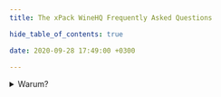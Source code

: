 ```yaml
---
title: The xPack WineHQ Frequently Asked Questions

hide_table_of_contents: true

date: 2020-09-28 17:49:00 +0300

---
```


<details>
<summary>Warum?</summary>

Darum.
</details>
